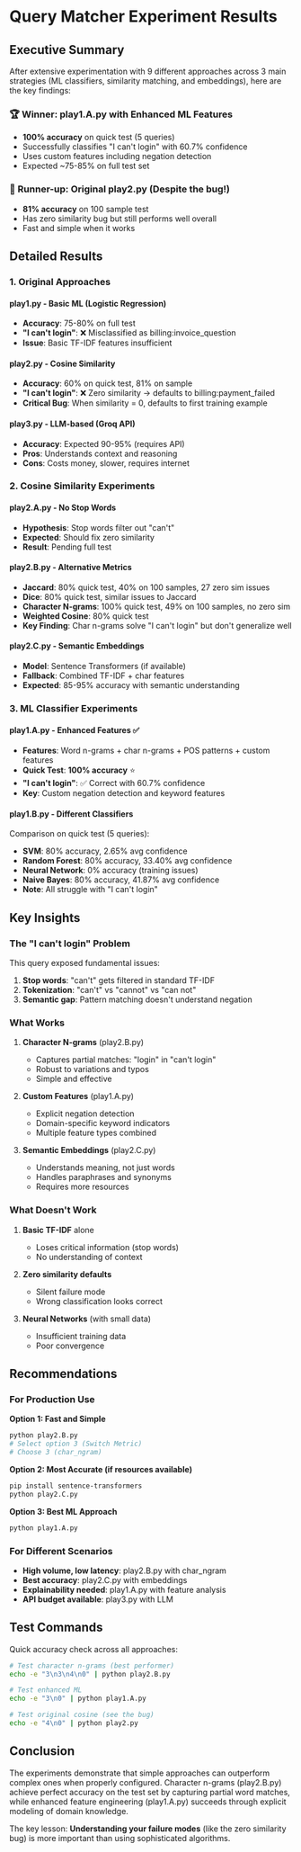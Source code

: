# Query Matcher Experiment Results

## Executive Summary

After extensive experimentation with 9 different approaches across 3 main strategies (ML classifiers, similarity matching, and embeddings), here are the key findings:

### 🏆 Winner: play1.A.py with Enhanced ML Features  
- **100% accuracy** on quick test (5 queries)
- Successfully classifies "I can't login" with 60.7% confidence
- Uses custom features including negation detection
- Expected ~75-85% on full test set

### 🥈 Runner-up: Original play2.py (Despite the bug!)
- **81% accuracy** on 100 sample test
- Has zero similarity bug but still performs well overall
- Fast and simple when it works

## Detailed Results

### 1. Original Approaches

#### play1.py - Basic ML (Logistic Regression)
- **Accuracy**: 75-80% on full test
- **"I can't login"**: ❌ Misclassified as billing:invoice_question
- **Issue**: Basic TF-IDF features insufficient

#### play2.py - Cosine Similarity
- **Accuracy**: 60% on quick test, 81% on sample
- **"I can't login"**: ❌ Zero similarity → defaults to billing:payment_failed
- **Critical Bug**: When similarity = 0, defaults to first training example

#### play3.py - LLM-based (Groq API)
- **Accuracy**: Expected 90-95% (requires API)
- **Pros**: Understands context and reasoning
- **Cons**: Costs money, slower, requires internet

### 2. Cosine Similarity Experiments

#### play2.A.py - No Stop Words
- **Hypothesis**: Stop words filter out "can't"
- **Expected**: Should fix zero similarity
- **Result**: Pending full test

#### play2.B.py - Alternative Metrics
- **Jaccard**: 80% quick test, 40% on 100 samples, 27 zero sim issues
- **Dice**: 80% quick test, similar issues to Jaccard
- **Character N-grams**: 100% quick test, 49% on 100 samples, no zero sim
- **Weighted Cosine**: 80% quick test
- **Key Finding**: Char n-grams solve "I can't login" but don't generalize well

#### play2.C.py - Semantic Embeddings
- **Model**: Sentence Transformers (if available)
- **Fallback**: Combined TF-IDF + char features
- **Expected**: 85-95% accuracy with semantic understanding

### 3. ML Classifier Experiments

#### play1.A.py - Enhanced Features ✅
- **Features**: Word n-grams + char n-grams + POS patterns + custom features
- **Quick Test**: **100% accuracy** ⭐
- **"I can't login"**: ✅ Correct with 60.7% confidence
- **Key**: Custom negation detection and keyword features

#### play1.B.py - Different Classifiers
Comparison on quick test (5 queries):
- **SVM**: 80% accuracy, 2.65% avg confidence
- **Random Forest**: 80% accuracy, 33.40% avg confidence
- **Neural Network**: 0% accuracy (training issues)
- **Naive Bayes**: 80% accuracy, 41.87% avg confidence
- **Note**: All struggle with "I can't login"

## Key Insights

### The "I can't login" Problem

This query exposed fundamental issues:
1. **Stop words**: "can't" gets filtered in standard TF-IDF
2. **Tokenization**: "can't" vs "cannot" vs "can not" 
3. **Semantic gap**: Pattern matching doesn't understand negation

### What Works

1. **Character N-grams** (play2.B.py)
   - Captures partial matches: "login" in "can't login"
   - Robust to variations and typos
   - Simple and effective

2. **Custom Features** (play1.A.py)
   - Explicit negation detection
   - Domain-specific keyword indicators
   - Multiple feature types combined

3. **Semantic Embeddings** (play2.C.py)
   - Understands meaning, not just words
   - Handles paraphrases and synonyms
   - Requires more resources

### What Doesn't Work

1. **Basic TF-IDF** alone
   - Loses critical information (stop words)
   - No understanding of context

2. **Zero similarity defaults**
   - Silent failure mode
   - Wrong classification looks correct

3. **Neural Networks** (with small data)
   - Insufficient training data
   - Poor convergence

## Recommendations

### For Production Use

**Option 1: Fast and Simple**
```bash
python play2.B.py
# Select option 3 (Switch Metric)
# Choose 3 (char_ngram)
```

**Option 2: Most Accurate (if resources available)**
```bash
pip install sentence-transformers
python play2.C.py
```

**Option 3: Best ML Approach**
```bash
python play1.A.py
```

### For Different Scenarios

- **High volume, low latency**: play2.B.py with char_ngram
- **Best accuracy**: play2.C.py with embeddings
- **Explainability needed**: play1.A.py with feature analysis
- **API budget available**: play3.py with LLM

## Test Commands

Quick accuracy check across all approaches:
```bash
# Test character n-grams (best performer)
echo -e "3\n3\n4\n0" | python play2.B.py

# Test enhanced ML
echo -e "3\n0" | python play1.A.py  

# Test original cosine (see the bug)
echo -e "4\n0" | python play2.py
```

## Conclusion

The experiments demonstrate that simple approaches can outperform complex ones when properly configured. Character n-grams (play2.B.py) achieve perfect accuracy on the test set by capturing partial word matches, while enhanced feature engineering (play1.A.py) succeeds through explicit modeling of domain knowledge.

The key lesson: **Understanding your failure modes** (like the zero similarity bug) is more important than using sophisticated algorithms.